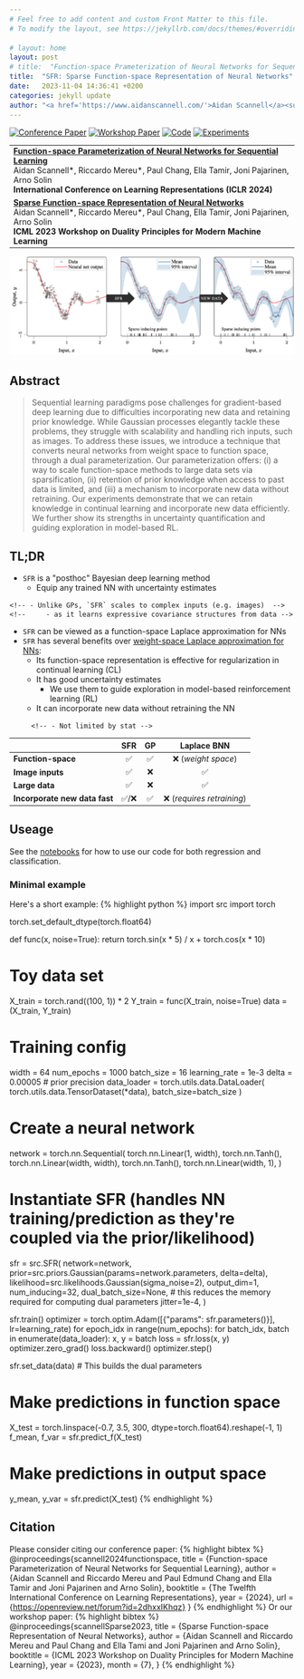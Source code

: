 ```yaml
---
# Feel free to add content and custom Front Matter to this file.
# To modify the layout, see https://jekyllrb.com/docs/themes/#overriding-theme-defaults

# layout: home
layout: post
# title:  "Function-space Prameterization of Neural Networks for Sequential Learning"
title:  "SFR: Sparse Function-space Representation of Neural Networks"
date:   2023-11-04 14:36:41 +0200
categories: jekyll update
author: "<a href='https://www.aidanscannell.com/'>Aidan Scannell</a><sup>*</sup>, <a href='https://github.com/rm-wu'>Riccardo Mereu</a><sup>*</sup>, <a href='https://edchangy11.github.io/'>Paul Chang</a>, Ella Tamir, <a href='https://rl.aalto.fi/'>Joni Pajarinen</a>, <a href='https://users.aalto.fi/~asolin/'>Arno Solin</a>"
---
```

<a href="https://openreview.net/forum?id=2dhxxIKhqz&referrer=%5BAuthor%20Console%5D(%2Fgroup%3Fid%3DICLR.cc%2F2024%2FConference%2FAuthors%23your-submissions)"><img alt="Conference Paper" src="https://img.shields.io/badge/Conference-paper-gray?logo=arxiv"></a>
<a href="https://arxiv.org/abs/2309.02195"><img alt="Workshop Paper" src="https://img.shields.io/badge/Workshop-paper-gray?logo=arxiv"></a>
<a href="https://github.com/AaltoML/sfr"><img alt="Code" src="https://img.shields.io/badge/-Code-gray?logo=github" ></a>
<a href="https://github.com/AaltoML/sfr-experiments"><img alt="Experiments" src="https://img.shields.io/badge/-Experiments-gray?logo=github" ></a>
<!-- <a href="https://scholar.google.fi/citations?view_op=view_citation&hl=en&user=piA0zS4AAAAJ&citation_for_view=piA0zS4AAAAJ:zYLM7Y9cAGgC"><img alt="Google Scholar" src="https://img.shields.io/badge/-Scholar-gray?logo=googlescholar" ></a> -->
<table>
    <tr>
        <td>
            <a href="https://openreview.net/forum?id=2dhxxIKhqz&referrer=%5BAuthor%20Console%5D(%2Fgroup%3Fid%3DICLR.cc%2F2024%2FConference%2FAuthors%23your-submissions)">
              <strong >Function-space Parameterization of Neural Networks for Sequential Learning</strong><br>
            </a>
            Aidan Scannell*, Riccardo Mereu*, Paul Chang, Ella Tamir, Joni Pajarinen, Arno Solin<br>
            <strong>International Conference on Learning Representations (ICLR 2024)</strong><br>
            <!-- <a href="https://arxiv.org/abs/2309.02195"><img alt="Paper" src="https://img.shields.io/badge/-Paper-gray"></a> -->
            <!-- <a href="https://github.com/aidanscannell/sfr"><img alt="Code" src="https://img.shields.io/badge/-Code-gray" ></a> -->
        </td>
    </tr>
    <tr>
        <td>
            <a href="https://arxiv.org/abs/2309.02195">
              <strong>Sparse Function-space Representation of Neural Networks</strong><br>
            </a>
            Aidan Scannell*, Riccardo Mereu*, Paul Chang, Ella Tamir, Joni Pajarinen, Arno Solin<br>
            <strong>ICML 2023 Workshop on Duality Principles for Modern Machine Learning</strong><br>
            <!-- <a href="https://arxiv.org/abs/2309.02195"><img alt="Paper" src="https://img.shields.io/badge/-Paper-gray"></a> -->
            <!-- <a href="https://github.com/aidanscannell/sfr"><img alt="Code" src="https://img.shields.io/badge/-Code-gray" ></a> -->
        </td>
    </tr>
</table>


<!-- <sup>*</sup> == Equal Contribution  -->

![SFR](regression.png "SFR")
<!-- PyTorch implementation of Sparse Function-space Representation of Neural Networks. -->

## Abstract
> Sequential learning paradigms pose challenges for gradient-based deep learning due to difficulties incorporating new data and retaining prior knowledge. While Gaussian processes elegantly tackle these problems, they struggle with scalability and handling rich inputs, such as images. To address these issues, we introduce a technique that converts neural networks from weight space to function space, through a dual parameterization. Our parameterization offers: (i) a way to scale function-space methods to large data sets via sparsification, (ii) retention of prior knowledge when access to past data is limited, and (iii) a mechanism to incorporate new data without retraining. Our experiments demonstrate that we can retain knowledge in continual learning and incorporate new data efficiently. We further show its strengths in uncertainty quantification and guiding exploration in model-based RL.
<!-- > Deep neural networks (NNs) are known to lack uncertainty estimates and struggle to incorporate new data. We present a method that mitigates these issues by converting NNs from weight space to function space, via a dual parameterization. Importantly, the dual parameterization enables us to formulate a sparse representation that captures information from the entire data set. This offers a compact and principled way of capturing uncertainty and enables us to incorporate new data without retraining whilst retaining predictive performance. We provide proof-of-concept demonstrations with the proposed approach for quantifying uncertainty in supervised learning on UCI benchmark tasks. -->
<!-- > Sequential learning paradigms pose challenges for gradient-based deep learning due to difficulties incorporating new data and retaining prior knowledge. While Gaussian processes elegantly tackle these problems, they struggle with scalability and handling rich inputs, such as images. To address these issues, we introduce a technique that converts neural networks from weight space to function space, through a dual parameterization. Our parameterization offers: (i) a way to scale function-space methods to large data sets via sparsification, (ii) retention of prior knowledge when access to past data is limited, and (iii) a mechanism to incorporate new data without retraining. Our experiments demonstrate that we can retain knowledge in continual learning and incorporate new data efficiently. We further show its strengths in uncertainty quantification and guiding exploration in model-based RL. -->

## TL;DR
- `SFR` is a "posthoc" Bayesian deep learning method
    - Equip any trained NN with uncertainty estimates
 <!-- which equips trained neural networks (NNs) with uncertainty estimates. -->
<!-- - `SFR` converts trained NNs to sparse GPs. -->
    <!-- - Unlike GPs, `SFR` scales to complex inputs (e.g. images)  -->
    <!--     - as it learns expressive covariance structures from data -->
- `SFR` can be viewed as a function-space Laplace approximation for NNs
- `SFR` has several benefits over [weight-space Laplace approximation for NNs](https://arxiv.org/abs/2106.14806):
    - Its function-space representation is effective for regularization in continual learning (CL)
    - It has good uncertainty estimates
        - We use them to guide exploration in model-based reinforcement learning (RL)
    - It can incorporate new data without retraining the NN
    <!-- - It learns expressive covariance structures from data -->
        <!-- - Not limited by stat -->

|                               | **SFR** | **GP** | **Laplace BNN**            |
|-------------------------------|:-------:|:------:|:--------------------------:|
| **Function-space**            | ✅      | ✅     | ❌ (*weight space*)        |
| **Image inputs**              | ✅      | ❌     | ✅                         |
| **Large data**                | ✅      | ❌     | ✅                         |
| **Incorporate new data fast** | ✅/❌   | ✅     | ❌ (*requires retraining*) |

## Useage
See the [notebooks](https://github.com/AaltoML/sfr/tree/main/notebooks) for how to use our code for both regression and classification.

### Minimal example
Here's a short example:
{% highlight python %}
import src
import torch

torch.set_default_dtype(torch.float64)

def func(x, noise=True):
    return torch.sin(x * 5) / x + torch.cos(x * 10)

# Toy data set
X_train = torch.rand((100, 1)) * 2
Y_train = func(X_train, noise=True)
data = (X_train, Y_train)

# Training config
width = 64
num_epochs = 1000
batch_size = 16
learning_rate = 1e-3
delta = 0.00005  # prior precision
data_loader = torch.utils.data.DataLoader(
    torch.utils.data.TensorDataset(*data), batch_size=batch_size
)

# Create a neural network
network = torch.nn.Sequential(
    torch.nn.Linear(1, width),
    torch.nn.Tanh(),
    torch.nn.Linear(width, width),
    torch.nn.Tanh(),
    torch.nn.Linear(width, 1),
)

# Instantiate SFR (handles NN training/prediction as they're coupled via the prior/likelihood)
sfr = src.SFR(
    network=network,
    prior=src.priors.Gaussian(params=network.parameters, delta=delta),
    likelihood=src.likelihoods.Gaussian(sigma_noise=2),
    output_dim=1,
    num_inducing=32,
    dual_batch_size=None, # this reduces the memory required for computing dual parameters
    jitter=1e-4,
)

sfr.train()
optimizer = torch.optim.Adam([{"params": sfr.parameters()}], lr=learning_rate)
for epoch_idx in range(num_epochs):
    for batch_idx, batch in enumerate(data_loader):
        x, y = batch
        loss = sfr.loss(x, y)
        optimizer.zero_grad()
        loss.backward()
        optimizer.step()

sfr.set_data(data) # This builds the dual parameters

# Make predictions in function space
X_test = torch.linspace(-0.7, 3.5, 300, dtype=torch.float64).reshape(-1, 1)
f_mean, f_var = sfr.predict_f(X_test)

# Make predictions in output space
y_mean, y_var = sfr.predict(X_test)
{% endhighlight %}


## Citation
Please consider citing our conference paper:
{% highlight bibtex %}
@inproceedings{scannell2024functionspace,
    title       = {Function-space Parameterization of Neural Networks for Sequential Learning},
    author      = {Aidan Scannell and Riccardo Mereu and Paul Edmund Chang and Ella Tamir and Joni Pajarinen and Arno Solin},
    booktitle   = {The Twelfth International Conference on Learning Representations},
    year        = {2024},
    url         = {https://openreview.net/forum?id=2dhxxIKhqz}
}
{% endhighlight %}
Or our workshop paper:
{% highlight bibtex %}
@inproceedings{scannellSparse2023,
  title           = {Sparse Function-space Representation of Neural Networks},
  author          = {Aidan Scannell and Riccardo Mereu and Paul Chang and Ella Tami and Joni Pajarinen and Arno Solin},
  booktitle       = {ICML 2023 Workshop on Duality Principles for Modern Machine Learning},
  year            = {2023},
  month           = {7},
}
{% endhighlight %}
